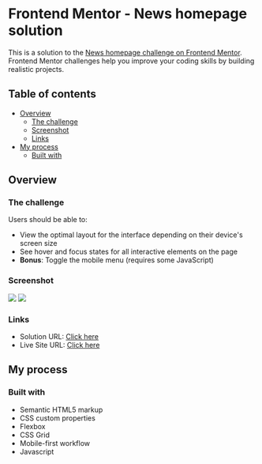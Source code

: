 # Frontend Mentor - News homepage solution

This is a solution to the [News homepage challenge on Frontend Mentor](https://www.frontendmentor.io/challenges/news-homepage-H6SWTa1MFl). Frontend Mentor challenges help you improve your coding skills by building realistic projects.

## Table of contents

- [Overview](#overview)
  - [The challenge](#the-challenge)
  - [Screenshot](#screenshot)
  - [Links](#links)
- [My process](#my-process)
  - [Built with](#built-with)

## Overview

### The challenge

Users should be able to:

- View the optimal layout for the interface depending on their device's screen size
- See hover and focus states for all interactive elements on the page
- **Bonus**: Toggle the mobile menu (requires some JavaScript)

### Screenshot

![](./design/mobile-design.jpg.jpg)
![](./design/desktop-design.jpg.jpg)

### Links

- Solution URL: [Click here](https://www.frontendmentor.io/solutions/news-homepage-orBWtWEwHb)
- Live Site URL: [Click here](https://israeljrx.github.io/news-homepage-main/)

## My process

### Built with

- Semantic HTML5 markup
- CSS custom properties
- Flexbox
- CSS Grid
- Mobile-first workflow
- Javascript
